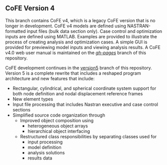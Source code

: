 ## CoFE Version 4 
This branch contains CoFE v4, which is a legacy CoFE version that is no longer in development. CoFE v4 models are defined using NASTRAN-formatted input files (bulk data section only). Case control and optimization inputs are defined using MATLAB. Examples are provided to illustrate the process of creating analysis and optimization cases. A simple GUI is provided for previewing model inputs and viewing analysis results.  A CoFE v4.0 web user manual is maintained on the [_gh-pages_](https://github.com/vtpasquale/NASTRAN_CoFE/tree/gh-pages) branch of this repository.

CoFE development continues in the [version5](https://github.com/vtpasquale/NASTRAN_CoFE/tree/version5) branch of this repository. Version 5 is a complete rewrite that includes a reshaped program architecture and new features that include:
* Rectangular, cylindrical, and spherical coordinate system support for both node definition and nodal displacement reference frames
* New element types
* Input file processing that includes Nastran executive and case control sections
* Simplified source code organization through 
    * Improved object composition using
        * heterogeneous object arrays
        * hierarchical object interfacing
    * Restructured class responsibilities by separating classes used for 
        * input processing
        * model definition
        * analysis solutions
        * results data
